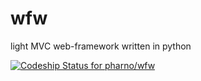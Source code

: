 wfw
===

light MVC web-framework written in python


[ ![Codeship Status for pharno/wfw](https://www.codeship.io/projects/2c486070-3777-0132-96d5-02255209da1c/status)](https://www.codeship.io/projects/41704)
